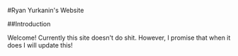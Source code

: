 #Ryan Yurkanin's Website

##Introduction

Welcome!  Currently this site doesn't do shit.  However, I promise that when it does I will update this!
